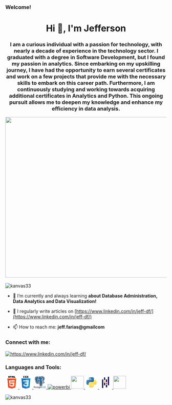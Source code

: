 ### Welcome!

<h1 align="center">Hi 👋, I'm Jefferson</h1>
<h3 align="center"> I am a curious individual with a passion for technology, with nearly a decade of experience in the technology sector. I graduated with a degree in Software Development, but I found my passion in analytics. Since embarking on my upskilling journey, I have had the opportunity to earn several certificates and work on a few projects that provide me with the necessary skills to embark on this career path. Furthermore, I am continuously studying and working towards acquiring additional certificates in Analytics and Python. This ongoing pursuit allows me to deepen my knowledge and enhance my efficiency in data analysis. </h3>



<img src="https://github.com/Kanvas33/Kanvas33/assets/49963997/c294ab3b-703b-4ae7-a213-a35cdb86f20e" width="1000" height="500">

<p> </p>

<p align="left"> <img src="https://komarev.com/ghpvc/?username=kanvas33&label=Profile%20views&color=0e75b6&style=flat" alt="kanvas33" /> </p>

- 🌱 I’m currently and always learning **about Database Administration, Data Analytics and Data Visualization!**

- 📝 I regularly write articles on [https://www.linkedin.com/in/jeff-df/](https://www.linkedin.com/in/jeff-df/)

- 📫 How to reach me: **jeff.farias@gmailcom**

<h3 align="left">Connect with me:</h3>
<p align="left">
<a href="https://www.linkedin.com/in/jeff-df/" target="blank"><img align="center" src="https://raw.githubusercontent.com/rahuldkjain/github-profile-readme-generator/master/src/images/icons/Social/linked-in-alt.svg" alt="https://www.linkedin.com/in/jeff-df/" height="30" width="40" /></a>
</p>

<h3 align="left">Languages and Tools:</h3>
<p align="left"> 
<a href="https://www.w3.org/html/" target="_blank" rel="noreferrer"> <img src="https://raw.githubusercontent.com/devicons/devicon/master/icons/html5/html5-original-wordmark.svg" alt="html5" width="40" height="40"/> </a> 
<a href="https://www.w3schools.com/css/" target="_blank" rel="noreferrer"> <img src="https://raw.githubusercontent.com/devicons/devicon/master/icons/css3/css3-original-wordmark.svg" alt="css3" width="40" height="40"/> </a> 
<a href="https://www.postgresql.org" target="_blank" rel="noreferrer"> <img src="https://raw.githubusercontent.com/devicons/devicon/master/icons/postgresql/postgresql-original-wordmark.svg" alt="postgresql" width="40" height="40"/> </a> 
<a href="https://powerbi.microsoft.com/en-us/" target="_blank" rel="noreferrer"> <img src="https://github.com/microsoft/PowerBI-Icons/blob/main/PNG/Power-BI.png" alt="powerbi" width="40" height="40"/> </a>
<a href="https://jupyter.org/" target="_blank" rel="noreferrer"> <img src="https://cdn.jsdelivr.net/gh/devicons/devicon/icons/jupyter/jupyter-original-wordmark.svg"" width="40" height="40"/> </a>
<a href="https://www.python.org" target="_blank" rel="noreferrer"> <img src="https://raw.githubusercontent.com/devicons/devicon/master/icons/python/python-original.svg" alt="python" width="40" height="40"/> </a>
<a href="https://pandas.pydata.org/" target="_blank" rel="noreferrer"> <img src="https://raw.githubusercontent.com/devicons/devicon/2ae2a900d2f041da66e950e4d48052658d850630/icons/pandas/pandas-original.svg" alt="pandas" width="40" height="40"/> </a> 
<a href="https://matplotlib.org/" target="_blank" rel="noreferrer"> <img src="https://upload.wikimedia.org/wikipedia/commons/0/01/Created_with_Matplotlib-logo.svg" width="40" height="40"/> </a>
</p>         
          
<p><img align="center" src="https://github-readme-stats.vercel.app/api/top-langs?username=kanvas33&show_icons=true&locale=en&layout=compact" alt="kanvas33" /></p>
         

